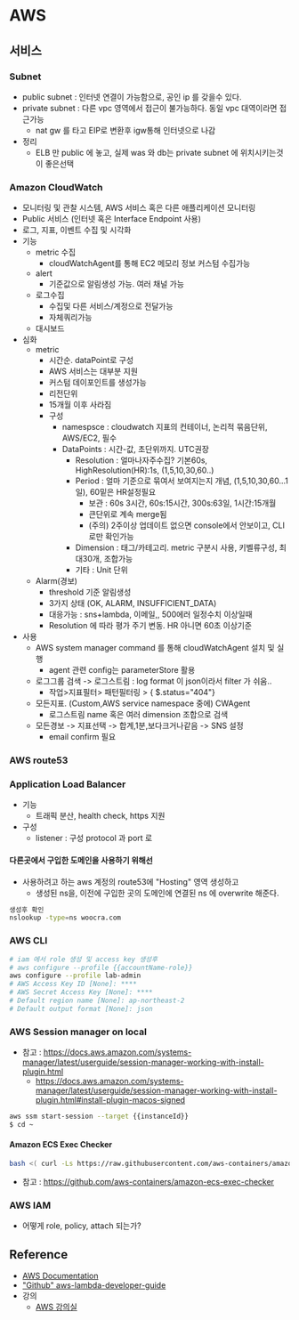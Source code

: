 # AWS

## 서비스 
### Subnet
- public subnet : 인터넷 연결이 가능함으로, 공인 ip 를 갖을수 있다.
- private subnet : 다른 vpc 영역에서 접근이 불가능하다. 동일 vpc 대역이라면 접근가능
  - nat gw 를 타고 EIP로 변환후 igw통해 인터넷으로 나감
- 정리
  - ELB 만 public 에 놓고, 실제 was 와 db는 private subnet 에 위치시키는것이 좋은선택
### Amazon CloudWatch
- 모니터링 및 관찰 시스템, AWS 서비스 혹은 다른 애플리케이션 모니터링
- Public 서비스 (인터넷 혹은 Interface Endpoint 사용)
- 로그, 지표, 이벤트 수집 및 시각화
- 기능
  - metric 수집
    - cloudWatchAgent를 통해 EC2 메모리 정보 커스텀 수집가능
  - alert
    - 기준값으로 알림생성 가능. 여러 채널 가능
  - 로그수집
    - 수집및 다른 서비스/계정으로 전달가능
    - 자체쿼리가능
  - 대시보드
- 심화
  - metric
    - 시간순. dataPoint로 구성
    - AWS 서비스는 대부분 지원
    - 커스텀 데이포인트를 생성가능
    - 리전단위
    - 15개월 이후 사라짐
    - 구성
      - namespsce : cloudwatch 지표의 컨테이너, 논리적 묶음단위, AWS/EC2, 필수
      - DataPoints : 시간-값, 초단위까지. UTC권장
        - Resolution : 얼마나자주수집? 기본60s, HighResolution(HR):1s, (1,5,10,30,60..)
        - Period : 얼마 기준으로 묶여서 보여지는지 개념, (1,5,10,30,60...1일), 60밑은 HR설정필요
          - 보관 : 60s 3시간, 60s:15시간, 300s:63일, 1시간:15개월
          - 큰단위로 계속 merge됨
          - (주의) 2주이상 업데이트 없으면 console에서 안보이고, CLI로만 확인가능
        - Dimension : 태그/카테고리. metric 구분시 사용, 키벨류구성, 최대30개, 조합가능
        - 기타 : Unit 단위
  - Alarm(경보)
    - threshold 기준 알림생성
    - 3가지 상태 (OK, ALARM, INSUFFICIENT_DATA)
    - 대응가능 : sns+lambda, 이메일,, 500에러 일정수치 이상일때
    - Resolution 에 따라 평가 주기 변동. HR 아니면 60초 이상기준
- 사용
  - AWS system manager command 를 통해 cloudWatchAgent 설치 및 실행
    - agent 관련 config는 parameterStore 활용
  - 로그그룹 검색 -> 로그스트림 : log format 이 json이라서 filter 가 쉬움..
    - 작업>지표필터> 패턴필터링 > { $.status="404"}
  - 모든지표. (Custom,AWS service namespace 중에) CWAgent
    - 로그스트림 name 혹은 여러 dimension 조합으로 검색
  - 모든경보 -> 지표선택 -> 합계,1분,보다크거나같음 -> SNS 설정
    - email confirm 필요
### AWS route53

### Application Load Balancer
- 기능
  - 트래픽 분산, health check, https 지원 
- 구성
  - listener : 구성 protocol 과 port 로  
#### 다른곳에서 구입한 도메인을 사용하기 위해선
- 사용하려고 하는 aws 계정의 route53에 "Hosting" 영역 생성하고
  - 생성된 ns을, 이전에 구입한 곳의 도메인에 연결된 ns 에 overwrite 해준다. 
```bash
생성후 확인
nslookup -type=ns woocra.com
```
        
### AWS CLI
```bash
# iam 에서 role 생성 및 access key 생성후 
# aws configure --profile {{accountName-role}}
aws configure --profile lab-admin
# AWS Access Key ID [None]: ****
# AWS Secret Access Key [None]: ****
# Default region name [None]: ap-northeast-2
# Default output format [None]: json
```

### AWS Session manager on local
- 참고 : https://docs.aws.amazon.com/systems-manager/latest/userguide/session-manager-working-with-install-plugin.html
  - https://docs.aws.amazon.com/systems-manager/latest/userguide/session-manager-working-with-install-plugin.html#install-plugin-macos-signed
```bash
aws ssm start-session --target {{instanceId}}
$ cd ~
```

#### Amazon ECS Exec Checker
```bash
bash <( curl -Ls https://raw.githubusercontent.com/aws-containers/amazon-ecs-exec-checker/main/check-ecs-exec.sh ) <YOUR_ECS_CLUSTER_NAME> <YOUR_ECS_TASK_ID>
```
- 참고 : https://github.com/aws-containers/amazon-ecs-exec-checker

### AWS IAM 
- 어떻게 role, policy, attach 되는가?
## Reference
- [AWS Documentation](https://docs.aws.amazon.com/)
- ["Github" aws-lambda-developer-guide ](https://github.com/awsdocs/aws-lambda-developer-guide)
- 강의
    - [AWS 강의실](https://www.youtube.com/@AWSClassroom)
